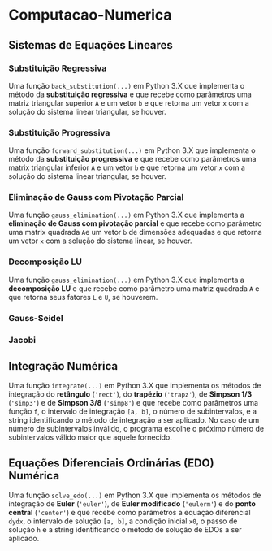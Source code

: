 # Computacao-Numerica

## Sistemas de Equações Lineares
### Substituição Regressiva
Uma função ```back_substitution(...)``` em Python 3.X que implementa o método da **substituição regressiva** e que recebe como parâmetros uma matriz triangular superior ```A``` e um vetor ```b``` e que retorna um vetor ```x``` com a solução do sistema linear triangular, se houver.
### Substituição Progressiva
Uma função ```forward_substitution(...)``` em Python 3.X que implementa o método da **substituição progressiva** e que recebe como parâmetros uma matrix triangular inferior ```A``` e um vetor ```b``` e que retorna um vetor ```x``` com a solução do sistema linear triangular, se houver.
### Eliminação de Gauss com Pivotação Parcial
Uma função ```gauss_elimination(...)``` em Python 3.X que implementa a **eliminação de Gauss com pivotação parcial** e que recebe como parâmetro uma matrix  quadrada ```A```e um vetor ```b``` de dimensões adequadas e que retorna um vetor ```x``` com a solução do sistema linear, se houver.
### Decomposição LU
Uma função ```gauss_elimination(...)``` em Python 3.X que implementa a **decomposição LU** e que recebe como parâmetro uma matriz  quadrada ```A``` e que retorna seus fatores ```L``` e ```U```, se houverem.
### Gauss-Seidel
### Jacobi

## Integração Numérica
Uma função ```integrate(...)``` em Python 3.X que implementa os métodos de integração do **retângulo** (```'rect'```), do **trapézio** (```'trapz'```), de **Simpson 1/3** (```'simp3'```) e de **Simpson 3/8** (```'simp8'```) e que recebe como parâmetros uma função ```f```, o intervalo de integração ```[a, b]```, o número de subintervalos, e a string identificando o método de integração a ser aplicado. No caso de um número de subintervalos inválido, o programa escolhe o próximo número de subintervalos válido maior que aquele fornecido. 

## Equações Diferenciais Ordinárias (EDO) Numérica 
Uma função ```solve_edo(...)``` em Python 3.X que implementa os métodos de integração de **Euler** (```'euler'```), de **Euler modificado** (```'eulerm'```) e do **ponto central** (```'center'```) e que recebe como parâmetros a equação diferencial ```dydx```, o intervalo de solução ```[a, b]```, a condição inicial ```x0```, o passo de solução ```h``` e a string identificando o método de solução de EDOs a ser aplicado.

